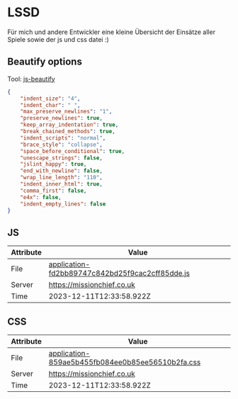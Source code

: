 # LSSD
Für mich und andere Entwickler eine kleine Übersicht der Einsätze aller Spiele sowie der js und css datei :)

<!-- automated -->
## Beautify options
Tool: [js-beautify](https://github.com/beautify-web/js-beautify)
```json
{
    "indent_size": "4",
    "indent_char": " ",
    "max_preserve_newlines": "1",
    "preserve_newlines": true,
    "keep_array_indentation": true,
    "break_chained_methods": true,
    "indent_scripts": "normal",
    "brace_style": "collapse",
    "space_before_conditional": true,
    "unescape_strings": false,
    "jslint_happy": true,
    "end_with_newline": false,
    "wrap_line_length": "110",
    "indent_inner_html": true,
    "comma_first": false,
    "e4x": false,
    "indent_empty_lines": false
}
```

## JS
| Attribute | Value |
| --------- | ----- |
| File      | [application-fd2bb89747c842bd25f9cac2cff85dde.js](https://missionchief.co.uk/assets/application-fd2bb89747c842bd25f9cac2cff85dde.js) |
| Server    | https://missionchief.co.uk |
| Time      | 2023-12-11T12:33:58.922Z |

## CSS
| Attribute | Value |
| --------- | ----- |
| File      | [application-859ae5b455fb084ee0b85ee56510b2fa.css](https://missionchief.co.uk/assets/application-859ae5b455fb084ee0b85ee56510b2fa.css) |
| Server    | https://missionchief.co.uk |
| Time      | 2023-12-11T12:33:58.922Z |
<!-- /automated -->
